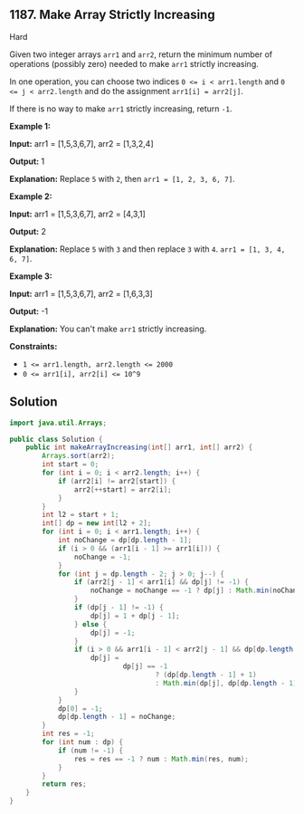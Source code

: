 ## 1187\. Make Array Strictly Increasing

Hard

Given two integer arrays `arr1` and `arr2`, return the minimum number of operations (possibly zero) needed to make `arr1` strictly increasing.

In one operation, you can choose two indices `0 <= i < arr1.length` and `0 <= j < arr2.length` and do the assignment `arr1[i] = arr2[j]`.

If there is no way to make `arr1` strictly increasing, return `-1`.

**Example 1:**

**Input:** arr1 = [1,5,3,6,7], arr2 = [1,3,2,4]

**Output:** 1

**Explanation:** Replace `5` with `2`, then `arr1 = [1, 2, 3, 6, 7]`.

**Example 2:**

**Input:** arr1 = [1,5,3,6,7], arr2 = [4,3,1]

**Output:** 2

**Explanation:** Replace `5` with `3` and then replace `3` with `4`. `arr1 = [1, 3, 4, 6, 7]`.

**Example 3:**

**Input:** arr1 = [1,5,3,6,7], arr2 = [1,6,3,3]

**Output:** -1

**Explanation:** You can't make `arr1` strictly increasing.

**Constraints:**

*   `1 <= arr1.length, arr2.length <= 2000`
*   `0 <= arr1[i], arr2[i] <= 10^9`

## Solution

```java
import java.util.Arrays;

public class Solution {
    public int makeArrayIncreasing(int[] arr1, int[] arr2) {
        Arrays.sort(arr2);
        int start = 0;
        for (int i = 0; i < arr2.length; i++) {
            if (arr2[i] != arr2[start]) {
                arr2[++start] = arr2[i];
            }
        }
        int l2 = start + 1;
        int[] dp = new int[l2 + 2];
        for (int i = 0; i < arr1.length; i++) {
            int noChange = dp[dp.length - 1];
            if (i > 0 && (arr1[i - 1] >= arr1[i])) {
                noChange = -1;
            }
            for (int j = dp.length - 2; j > 0; j--) {
                if (arr2[j - 1] < arr1[i] && dp[j] != -1) {
                    noChange = noChange == -1 ? dp[j] : Math.min(noChange, dp[j]);
                }
                if (dp[j - 1] != -1) {
                    dp[j] = 1 + dp[j - 1];
                } else {
                    dp[j] = -1;
                }
                if (i > 0 && arr1[i - 1] < arr2[j - 1] && dp[dp.length - 1] >= 0) {
                    dp[j] =
                            dp[j] == -1
                                    ? (dp[dp.length - 1] + 1)
                                    : Math.min(dp[j], dp[dp.length - 1] + 1);
                }
            }
            dp[0] = -1;
            dp[dp.length - 1] = noChange;
        }
        int res = -1;
        for (int num : dp) {
            if (num != -1) {
                res = res == -1 ? num : Math.min(res, num);
            }
        }
        return res;
    }
}
```